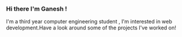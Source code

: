 ### Hi there I'm Ganesh !
I'm a third year computer engineering student , I'm interested in web development.Have a look around some of the projects I've worked on!
